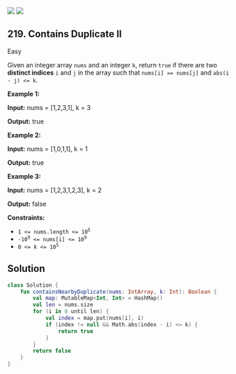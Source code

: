 [![](https://img.shields.io/github/stars/LeetCode-Top-Interview-150/LeetCode-Top-Interview-150?label=Stars&style=flat-square)](https://github.com/LeetCode-Top-Interview-150/LeetCode-Top-Interview-150)
[![](https://img.shields.io/github/forks/LeetCode-Top-Interview-150/LeetCode-Top-Interview-150?label=Fork%20me%20on%20GitHub%20&style=flat-square)](https://github.com/LeetCode-Top-Interview-150/LeetCode-Top-Interview-150/fork)

## 219\. Contains Duplicate II

Easy

Given an integer array `nums` and an integer `k`, return `true` if there are two **distinct indices** `i` and `j` in the array such that `nums[i] == nums[j]` and `abs(i - j) <= k`.

**Example 1:**

**Input:** nums = [1,2,3,1], k = 3

**Output:** true

**Example 2:**

**Input:** nums = [1,0,1,1], k = 1

**Output:** true

**Example 3:**

**Input:** nums = [1,2,3,1,2,3], k = 2

**Output:** false

**Constraints:**

*   <code>1 <= nums.length <= 10<sup>5</sup></code>
*   <code>-10<sup>9</sup> <= nums[i] <= 10<sup>9</sup></code>
*   <code>0 <= k <= 10<sup>5</sup></code>

## Solution

```kotlin
class Solution {
    fun containsNearbyDuplicate(nums: IntArray, k: Int): Boolean {
        val map: MutableMap<Int, Int> = HashMap()
        val len = nums.size
        for (i in 0 until len) {
            val index = map.put(nums[i], i)
            if (index != null && Math.abs(index - i) <= k) {
                return true
            }
        }
        return false
    }
}
```